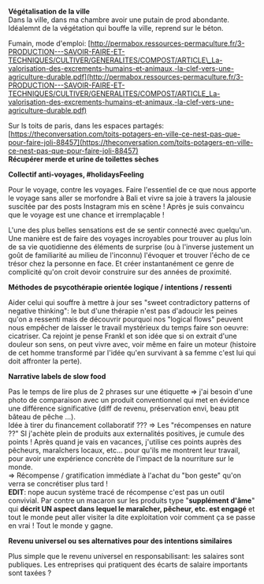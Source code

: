 **Végétalisation de la ville**  
Dans la ville, dans ma chambre avoir une putain de prod abondante. Idéalemnt de la végétation qui bouffe la ville, reprend sur le béton.

Fumain, mode d'emploi: [http://permabox.ressources-permaculture.fr/3-PRODUCTION---SAVOIR-FAIRE-ET-TECHNIQUES/CULTIVER/GENERALITES/COMPOST/ARTICLE\_La-valorisation-des-excrements-humains-et-animaux,-la-clef-vers-une-agriculture-durable.pdf](http://permabox.ressources-permaculture.fr/3-PRODUCTION---SAVOIR-FAIRE-ET-TECHNIQUES/CULTIVER/GENERALITES/COMPOST/ARTICLE_La-valorisation-des-excrements-humains-et-animaux,-la-clef-vers-une-agriculture-durable.pdf)

Sur ls toits de paris, dans les espaces partagés: [https://theconversation.com/toits-potagers-en-ville-ce-nest-pas-que-pour-faire-joli-88457](https://theconversation.com/toits-potagers-en-ville-ce-nest-pas-que-pour-faire-joli-88457)  
**Récupérer merde et urine de toilettes sèches**

**Collectif anti-voyages, \#holidaysFeeling**

Pour le voyage, contre les voyages. Faire l'essentiel de ce que nous apporte le voyage sans aller se morfondre à Bali et vivre sa joie à travers la jalousie suscitée par des posts Instagram mis en scène ! Après je suis convaincu que le voyage est une chance et irremplaçable !

L'une des plus belles sensations est de se sentir connecté avec quelqu'un. Une manière est de faire des voyages incroyables pour trouver au plus loin de sa vie quotidienne des éléments de surprise \(ou à l'inverse justement un goût de familiarité au milieu de l'inconnu\) l'évoquer et trouver l'écho de ce trésor chez la personne en face. Et créer instantanément ce genre de complicité qu'on croit devoir construire sur des années de proximité.

**Méthodes de psycothérapie orientée logique / intentions / ressenti**

Aider celui qui souffre à mettre à jour ses "sweet contradictory patterns of negative thinking": le but d'une thérapie n'est pas d'adoucir les peines qu'on a ressenti mais de découvrir pourquoi nos "logical flows" peuvent nous empêcher de laisser le travail mystérieux du temps faire son oeuvre: cicatriser. Ca rejoint je pense Frankl et son idée que si on extrait d'une douleur son sens, on peut vivre avec, voir même en faire un moteur \(histoire de cet homme transformé par l'idée qu'en survivant à sa femme c'est lui qui doit affronter la perte\).

**Narrative labels de slow food**

Pas le temps de lire plus de 2 phrases sur une étiquette =&gt; j'ai besoin d'une photo de comparaison avec un produit conventionnel qui met en évidence une différence significative \(diff de revenu, préservation envi, beau ptit bâteau de pêche ...\).  
Idée à tirer du financement collaboratif ??? =&gt; Les "récompenses en nature ??" SI j'achète plein de produits aux externalités positives, je cumule des points ! Après quand je vais en vacances, j'utilise ces points auprès des pêcheurs, maraîchers locaux, etc... pour qu'ils me montrent leur travail, pour avoir une expérience concrète de l'impact de la nourriture sur le monde.  
=&gt; Récompense / gratification immédiate à l'achat du "bon geste" qu'on verra se concrétiser plus tard !   
**EDIT**: nope aucun système tracé de récompense c'est pas un outil convivial. Par contre un macaron sur les produits type "**supplément d'âme**" qui **décrit UN aspect dans lequel le maraîcher, pêcheur, etc. est engagé** et tout le monde peut aller visiter la dite exploitation voir comment ça se passe en vrai ! Tout le monde y gagne.

**Revenu universel ou ses alternatives pour des intentions similaires**

Plus simple que le revenu universel en responsabilisant: les salaires sont publiques. Les entreprises qui pratiquent des écarts de salaire importants sont taxées ?

